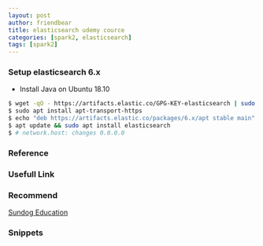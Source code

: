 ```yaml
---
layout: post
author: friendbear
title: elasticsearch udemy cource 
categories: [spark2, elasticsearch]
tags: [spark2]
---
```


### Setup elasticsearch 6.x
* Install Java on Ubuntu 18.10

```sh
$ wget -qO - https://artifacts.elastic.co/GPG-KEY-elasticsearch | sudo apt-key add -
$ sudo apt install apt-transport-https
$ echo "deb https://artifacts.elastic.co/packages/6.x/apt stable main" | sudo tee -a /etc/apt/sources.list.d/elastic-6.x.list
$ apt update && sudo apt install elasticsearch
$ # network.host: changes 0.0.0.0 
```


### Reference

### Usefull Link

### Recommend
[Sundog Education](https://sundog-education.com/)
### Snippets
